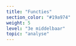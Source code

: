 ```yaml
---
title: "Functies"
section_color: "#19a974"
weight: 5
level: "3e middelbaar"
topic: "analyse"
---
```

